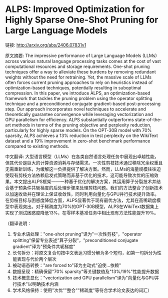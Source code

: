 # ALPS: Improved Optimization for Highly Sparse One-Shot Pruning for Large Language Models

链接: http://arxiv.org/abs/2406.07831v1

原文摘要:
The impressive performance of Large Language Models (LLMs) across various
natural language processing tasks comes at the cost of vast computational
resources and storage requirements. One-shot pruning techniques offer a way to
alleviate these burdens by removing redundant weights without the need for
retraining. Yet, the massive scale of LLMs often forces current pruning
approaches to rely on heuristics instead of optimization-based techniques,
potentially resulting in suboptimal compression. In this paper, we introduce
ALPS, an optimization-based framework that tackles the pruning problem using
the operator splitting technique and a preconditioned conjugate gradient-based
post-processing step. Our approach incorporates novel techniques to accelerate
and theoretically guarantee convergence while leveraging vectorization and GPU
parallelism for efficiency. ALPS substantially outperforms state-of-the-art
methods in terms of the pruning objective and perplexity reduction,
particularly for highly sparse models. On the OPT-30B model with 70% sparsity,
ALPS achieves a 13% reduction in test perplexity on the WikiText dataset and a
19% improvement in zero-shot benchmark performance compared to existing
methods.

中文翻译:
大型语言模型（LLMs）在各类自然语言处理任务中展现出卓越性能，但其代价是巨大的计算资源消耗与存储需求。一次性剪枝技术通过移除冗余权重且无需重新训练，为缓解这一负担提供了解决方案。然而，LLMs的海量规模往往迫使现有剪枝方法依赖启发式策略而非基于优化的技术，这可能导致次优的压缩效果。本文提出ALPS框架——一种基于优化的解决方案，其运用算子分裂技术并结合基于预条件共轭梯度的后处理步骤来处理剪枝问题。我们的方法整合了创新技术以加速收敛并在理论上保证收敛性，同时利用向量化与GPU并行技术提升效率。在剪枝目标与困惑度降低方面，ALPS显著优于现有最优方法，尤其在高稀疏度模型中表现突出。对于稀疏度为70%的OPT-30B模型，ALPS在WikiText数据集上实现了测试困惑度降低13%，在零样本基准任务中相比现有方法性能提升19%。

（翻译说明：
1. 专业术语处理："one-shot pruning"译为"一次性剪枝"，"operator splitting"保留专业表述"算子分裂"，"preconditioned conjugate gradient"译为"预条件共轭梯度"
2. 长句拆分：将原文复合句按中文表达习惯分解为多个短句，如第一句拆分为性能表现与代价两个层次
3. 被动语态转换："are forced to"译为主动式"迫使...依赖"
4. 数据呈现：精确保留"70% sparsity"等关键数值及"13%/19%"性能提升数据
5. 技术概念显化："vectorization and GPU parallelism"译为"向量化与GPU并行技术"以明确技术内涵
6. 学术风格保持：使用"次优""整合""稀疏度"等符合学术论文表达的词汇）
